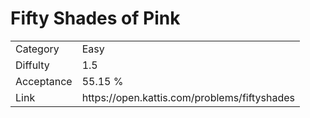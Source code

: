 # Fifty Shades of Pink

<table>
    <tr>
        <td>Category</td>
        <td>Easy</td>
    </tr>
    <tr>
        <td>Diffulty</td>
        <td>1.5</td>
    </tr>
    <tr>
        <td>Acceptance</td>
        <td>55.15 %</td>
    </tr>
    <tr>
        <td>Link</td>
        <td>https://open.kattis.com/problems/fiftyshades</td>
    </tr>
</table>